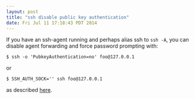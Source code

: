```yaml
---
layout: post
title: "ssh disable public key authentication"
date: Fri Jul 11 17:18:43 PDT 2014
---
```


If you have an ssh-agent running and perhaps alias ssh to `ssh -A`, you
can disable agent forwarding and force password prompting with:

```shell
$ ssh -o 'PubkeyAuthentication=no' foo@127.0.0.1
```

or

```shell
$ SSH_AUTH_SOCK='' ssh foo@127.0.0.1
```

as described [here](http://www.symantec.com/connect/articles/ssh-and-ssh-agent).
